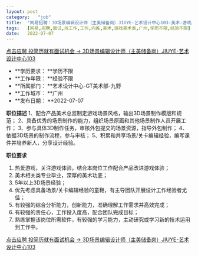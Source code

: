 ```yaml
---
layout:	post
category:	"job"
title:	"网易招聘：3D场景编辑设计师（主美储备岗）JIUYE-艺术设计中心103-美术-游戏美术类-广州学历不限经验不限"
tags:	[网易,招聘,面试,找工作,工作,内推,美术,游戏美术类,广州,学历不限,经验不限]
date:	2022-07-07
---
```


[点击应聘 投简历就有面试机会 -> 3D场景编辑设计师（主美储备岗）JIUYE-艺术设计中心103](http://mobile.bole.netease.com/bole/boleDetail?id=37444&employeeId=346f03c3cda5f04c&key=all)



- **学历要求： **学历不限
- **工作年限： **经验不限
- **所属部门： **艺术设计中心-GT美术部-九野
- **工作城市： **广州
- **发布日期： **2022-07-07



**职位描述**
1、配合产品美术总监制定游戏场景风格，输出3D场景制作模版和规范；
2、具备优秀的场景制作的能力，组织场景原画和其他场景制作人员开展工作；
3、参与具体3D制作任务，审核外包提交的场景资源，指导外包制作；
4、依据3D场景的制作流程，参与审核；
5、积累和共享场景/关卡编辑经验，编写课件并培养新人，分享设计经验。



**职位要求**
1.	热爱游戏，关注游戏体验，结合本岗位工作配合产品改进游戏体验；
2.	美术相关类专业毕业，深厚的美术功底；
3.	5年以上3D场景经验；
4.	优先考虑具备场景/关卡编辑经验的童鞋，有主导团队开展设计工作经验者尤佳；
5.	有较强的综合分析能力，创新能力，准确理解工作需求并高效完成；
6.	有较强的责任心，工作投入度高，配合团队完成目标；
7.	熟练掌握该岗位所需软件，有较强的学习能力，主动研究或学习新的技术运用到工作中。



[点击应聘 投简历就有面试机会 -> 3D场景编辑设计师（主美储备岗）JIUYE-艺术设计中心103](http://mobile.bole.netease.com/bole/boleDetail?id=37444&employeeId=346f03c3cda5f04c&key=all)